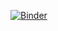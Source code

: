 [![Binder](https://mybinder.org/badge_logo.svg)](https://mybinder.org/v2/gh/davecwright3/ipta-2025/master)
